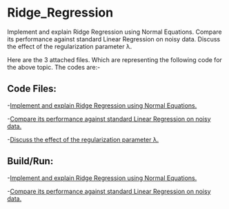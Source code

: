 # Ridge_Regression
Implement and explain Ridge Regression using Normal Equations. Compare its performance against standard Linear Regression on noisy data. Discuss the effect of the regularization parameter λ.

Here are the 3 attached files. Which are representing the following code for the above topic. The codes are:-

## Code Files:

-[Implement and explain Ridge Regression using Normal Equations.](temp.cpp)

-[Compare its performance against standard Linear Regression on noisy data.](RR_Performance.cpp)

-[Discuss the effect of the regularization parameter λ.](oooo.cpp)

## Build/Run:

-[Implement and explain Ridge Regression using Normal Equations.](temp.exe)

-[Compare its performance against standard Linear Regression on noisy data.](RR_Performance.exe)